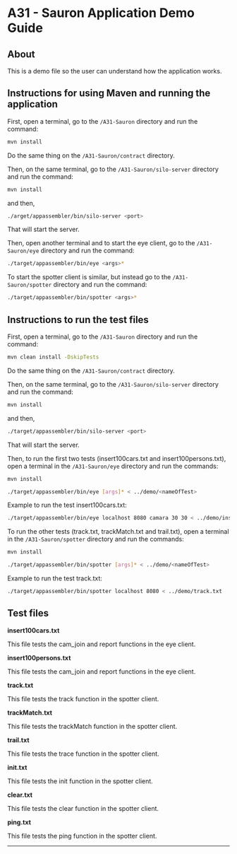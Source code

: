 # A31 - Sauron Application Demo Guide

## About

This is a demo file so the user can understand how the application works.

## Instructions for using Maven and running the application

First, open a terminal, go to the ```/A31-Sauron``` directory and run the command:
```bash
mvn install
``` 


Do the same thing on the ```/A31-Sauron/contract``` directory.


Then, on the same terminal, go to the ```/A31-Sauron/silo-server``` directory and run the command:
```bash
mvn install
``` 
and then,
```bash
./arget/appassembler/bin/silo-server <port>
``` 



That will start the server.

Then, open another terminal and to start the eye client, go to the ```/A31-Sauron/eye``` directory and run the command:
```bash
./target/appassembler/bin/eye <args>*
```

To start the spotter client is similar, but instead go to the ```/A31-Sauron/spotter``` directory and run the command:
```bash
./target/appassembler/bin/spotter <args>*
```

## Instructions to run the test files

First, open a terminal, go to the ```/A31-Sauron``` directory and run the command:
```bash
mvn clean install -DskipTests 
``` 


Do the same thing on the ```/A31-Sauron/contract``` directory.


Then, on the same terminal, go to the ```/A31-Sauron/silo-server``` directory and run the command:
```bash
mvn install
``` 
and then,
```bash
./target/appassembler/bin/silo-server <port>
``` 

That will start the server.


Then, to run the first two tests (insert100cars.txt and insert100persons.txt), open a terminal in the ```/A31-Sauron/eye``` directory and run the commands:
```bash
mvn install
``` 
```bash
./target/appassembler/bin/eye [args]* < ../demo/<nameOfTest>
```


Example to run the test insert100cars.txt: 

```bash
./target/appassembler/bin/eye localhost 8080 camara 30 30 < ../demo/insert100cars.txt
```

To run the other tests (track.txt, trackMatch.txt and trail.txt), open a terminal in the ```/A31-Sauron/spotter``` directory and run the commands:
```bash
mvn install
``` 
```bash
./target/appassembler/bin/spotter [args]* < ../demo/<nameOfTest>
```

Example to run the test track.txt:
```bash
./target/appassembler/bin/spotter localhost 8080 < ../demo/track.txt
``` 

## Test files

**insert100cars.txt** 

  This file tests the cam_join and report functions in the eye client.
  
**insert100persons.txt**

  This file tests the cam_join and report functions in the eye client.
  
**track.txt**

  This file tests the track function in the spotter client.
  
**trackMatch.txt**

  This file tests the trackMatch function in the spotter client.
  
**trail.txt**

  This file tests the trace function in the spotter client.
  
**init.txt**

  This file tests the init function in the spotter client.
  
**clear.txt**

  This file tests the clear function in the spotter client.
  
**ping.txt**

  This file tests the ping function in the spotter client.
 
----

